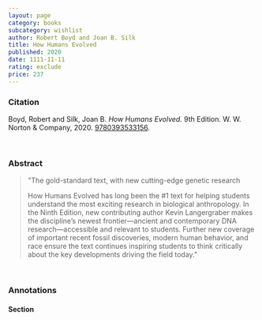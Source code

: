 ```yaml
---
layout: page
category: books
subcategory: wishlist
author: Robert Boyd and Joan B. Silk
title: How Humans Evolved
published: 2020
date: 1111-11-11
rating: exclude
price: 237
---
```


### Citation

Boyd, Robert and Silk, Joan B. *How Humans Evolved.* 9th Edition. W. W. Norton & Company, 2020. [9780393533156](https://wwnorton.com/books/9780393533156/).

<br>

### Abstract

> "The gold-standard text, with new cutting-edge genetic research
>
> How Humans Evolved has long been the #1 text for helping students understand the most exciting research in biological anthropology. In the Ninth Edition, new contributing author Kevin Langergraber makes the discipline’s newest frontier—ancient and contemporary DNA research—accessible and relevant to students. Further new coverage of important recent fossil discoveries, modern human behavior, and race ensure the text continues inspiring students to think critically about the key developments driving the field today."

<br>

### Annotations

#### Section

<br>
